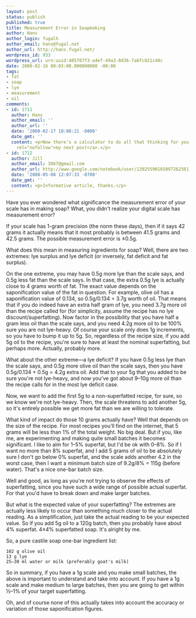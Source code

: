 ```yaml
---
layout: post
status: publish
published: true
title: Measurement Error in Soapmaking
author: Hans
author_login: fugalh
author_email: hans@fugal.net
author_url: http://hans.fugal.net/
wordpress_id: 933
wordpress_url: urn:uuid:405707f3-a4ef-49a3-8d36-7a6fc821c40c
date: 2008-02-16 00:03:00.000000000 -08:00
tags:
- fat
- soap
- lye
- measurement
- oil
comments:
- id: 1711
  author: Hans
  author_email: ''
  author_url: ''
  date: '2008-02-17 10:08:21 -0800'
  date_gmt: ''
  content: <p>Now there's a calculator to do all that thinking for you. See <a href="http://hans.fugal.net/blog/articles/2008/02/17/soap-calculator"
    rel="nofollow">my next post</a>.</p>
- id: 1712
  author: Jill
  author_email: 3867@gmail.com
  author_url: http://www.google.com/notebook/user/13925590165897262561
  date: '2008-05-08 12:07:33 -0700'
  date_gmt: ''
  content: <p>Informative article, thanks.</p>
---
```

<p>Have you ever wondered what significance the measurement error of your scale has in making soap? What, you didn't realize your digital scale has measurement error? </p>

<p>If your scale has 1-gram precision (the norm these days), then if it says 42 grams it actually means that it most probably is between 41.5 grams and 42.5 grams. The possible measurement error is ±0.5g.</p>

<p>What does this mean in measuring ingredients for soap? Well, there are two extremes: lye surplus and lye deficit (or inversely, fat deficit and fat surplus). </p>

<p>On the one extreme, you may have 0.5g more lye than the scale says, and 0.5g less fat than the scale says. In that case, the extra 0.5g lye is actually close to 4 grams worth of fat. The exact value depends on the saponification value of the fat in question. For example, olive oil has a saponification value of 0.134, so 0.5g/0.134 = 3.7g worth of oil. That means that if you do indeed have an extra half gram of lye, you need 3.7g more oil than the recipe called for (for simplicity, assume the recipe has no lye discount/superfatting). Now factor in the possibility that you have half a gram less oil than the scale says, and you need 4.2g more oil to be 100% sure you are not lye-heavy. Of course your scale only does 1g increments, so you have to bump it up to 5g. So, regardless of the recipe size, if you add 5g oil to the recipe, you're sure to have at least the nominal superfatting, but perhaps more. Actually, probably more.</p>

<p>What about the other extreme—a lye deficit? If you have 0.5g less lye than the scale says, and 0.5g more olive oil than the scale says, then you have 0.5g/0.134 + 0.5g = 4.2g extra oil. Add that to your 5g that you added to be sure you're not lye-heavy, and now you've got about 9–10g more oil than the recipe calls for in the most lye deficit case.</p>

<p>Now, we want to add the first 5g to a non-superfatted recipe, for sure, so we know we're not lye-heavy. Then, the scale threatens to add another 5g, so it's entirely possible we get more fat than we are willing to tolerate.</p>

<p>What kind of impact do those 10 grams actually have? Well that depends on the size of the recipe. For most recipes you'll find on the internet, that 5 grams will be less than 1% of the total weight. No big deal. But if you, like me, are experimenting and making quite small batches it becomes significant. I like to aim for 1–5% superfat, but I'd be ok with 0–8%. So if I want no more than 8% superfat, and I add 5 grams of oil to be absolutely sure I don't go below 0% superfat, and the scale adds another 4.2 in the worst case, then I want a minimum batch size of 9.2g/8% = 115g (before water). That's a nice one-bar batch size.</p>

<p>Well and good, as long as you're not trying to observe the effects of superfatting, since you have such a wide range of possible actual superfat. For that you'd have to break down and make larger batches.</p>

<p>But what is the expected value of your superfatting? The extremes are actually less likely to occur than something much closer to the actual reading. As a simplification, just take the actual reading to be your expected value. So if you add 5g oil to a 120g batch, then you probably have about 4% superfat. 4±4% superfatted soap. It's alright by me.</p>

<p>So, a pure castile soap one-bar ingredient list:</p>

<pre><code>102 g olive oil
13 g lye
25–30 ml water or milk (preferably goat's milk)
</code></pre>

<p>So in summary, if you have a 1g scale and you make small batches, the above is important to understand and take into account. If you have a 1g scale and make medium to large batches, then you are going to get within ½–1% of your target superfatting.</p>

<p>Oh, and of course none of this actually takes into account the accuracy or variation of those saponification figures.</p>
